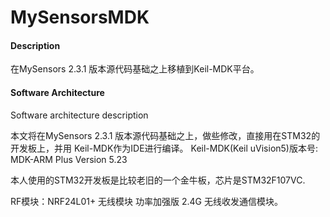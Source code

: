# MySensorsMDK

#### Description
在MySensors 2.3.1 版本源代码基础之上移植到Keil-MDK平台。

#### Software Architecture
Software architecture description

本文将在MySensors 2.3.1 版本源代码基础之上，做些修改，直接用在STM32的开发板上，并用 Keil-MDK作为IDE进行编译。
Keil-MDK(Keil uVision5)版本号: MDK-ARM Plus Version 5.23 

本人使用的STM32开发板是比较老旧的一个金牛板，芯片是STM32F107VC.


RF模块：NRF24L01+ 无线模块 功率加强版 2.4G 无线收发通信模块。